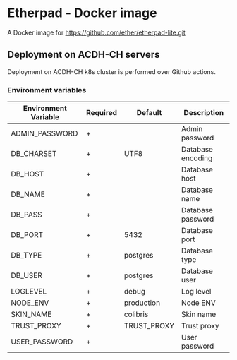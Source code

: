# Etherpad - Docker image

A Docker image for https://github.com/ether/etherpad-lite.git

## Deployment on ACDH-CH servers

Deployment on ACDH-CH k8s cluster is performed over Github actions.

### Environment variables

| Environment Variable | Required | Default      | Description                                                            |
|----------------------|----------|--------------|------------------------------------------------------------------------|
| ADMIN_PASSWORD       |    +     |              | Admin password                                                         |
| DB_CHARSET           |    +     |    UTF8      | Database encoding                                                      |
| DB_HOST              |    +     |              | Database host                                                          |
| DB_NAME              |    +     |              | Database name                                                          |
| DB_PASS              |    +     |              | Database password                                                      |
| DB_PORT              |    +     |    5432      | Database port                                                          |
| DB_TYPE              |    +     |   postgres   | Database type                                                          |
| DB_USER              |    +     |   postgres   | Database user                                                          |
| LOGLEVEL             |    +     |    debug     | Log level                                                              |
| NODE_ENV             |    +     |  production  | Node ENV                                                               |
| SKIN_NAME            |    +     |   colibris   | Skin name                                                              |
| TRUST_PROXY          |    +     |  TRUST_PROXY | Trust proxy                                                            |
| USER_PASSWORD        |    +     |              | User password                                                          |
